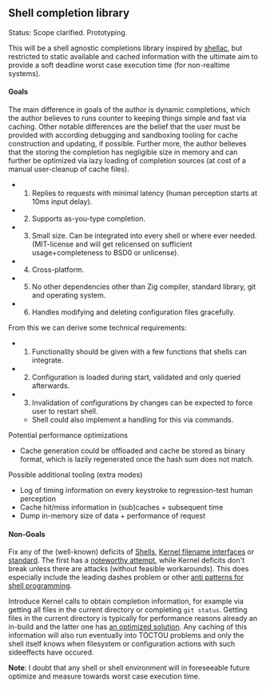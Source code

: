 ## Shell completion library

Status: Scope clarified. Prototyping.

This will be a shell agnostic completions library inspired by
[shellac](https://gitlab.redox-os.org/AdminXVII/shellac-server),
but restricted to static available and cached information with the ultimate aim
to provide a soft deadline worst case execution time (for non-realtime systems).

#### Goals

The main difference in goals of the author is dynamic completions, which the author
believes to runs counter to keeping things simple and fast via caching.
Other notable differences are the belief that the user must be provided with
according debugging and sandboxing tooling for cache construction and updating,
if possible.
Further more, the author believes that the storing the completion has negligible
size in memory and can further be optimized via lazy loading of completion sources
(at cost of a manual user-cleanup of cache files).

- 1. Replies to requests with minimal latency (human perception starts at 10ms input delay).
- 2. Supports as-you-type completion.
- 3. Small size. Can be integrated into every shell or where ever needed.
     (MIT-license and will get relicensed on sufficient usage+completeness to BSD0 or unlicense).
- 4. Cross-platform.
- 5. No other dependencies other than Zig compiler, standard library, git and operating system.
- 6. Handles modifying and deleting configuration files gracefully.

From this we can derive some technical requirements:
- 1. Functionality should be given with a few functions that shells can integrate.
- 2. Configuration is loaded during start, validated and only queried afterwards.
- 3. Invalidation of configurations by changes can be expected to force user to restart shell.
  * Shell could also implement a handling for this via commands.

Potential performance optimizations
- Cache generation could be offloaded and cache be stored as binary format, which is
  lazily regenerated once the hash sum does not match.

Possible additional tooling (extra modes)
- Log of timing information on every keystroke to regression-test human perception
- Cache hit/miss information in (sub)caches + subsequent time
- Dump in-memory size of data + performance of request

#### Non-Goals

Fix any of the (well-known) deficits of
[Shells](https://arcan-fe.com/2022/04/02/the-day-of-a-new-command-line-interface-shell/),
[Kernel filename interfaces](https://github.com/matu3ba/dotfiles_skeleton/blob/main/Filenamesunsafe)
or
[standard](https://github.com/matu3ba/dotfiles_skeleton/blob/main/POSIXunsafe).
The first has a
[noteworthy attempt](https://arcan-fe.com/2022/04/02/the-day-of-a-new-command-line-interface-shell/),
while Kernel deficits don't break unless there are attacks (without feasible workarounds).
This does especially include the leading dashes problem or other
[anti patterns for shell programming](https://github.com/matu3ba/chepa).

Introduce Kernel calls to obtain completion information, for example via getting
all files in the current directory or completing `git status`.
Getting files in the current directory is typically for performance reasons
already an in-build and the latter one has
[an optimized solution](https://github.com/romkatv/gitstatus).
Any caching of this information will also run eventually into TOCTOU problems
and only the shell itself knows when filesystem or configuration actions
with such sideeffects have occured.

**Note**: I doubt that any shell or shell environment will in foreseeable future
optimize and measure towards worst case execution time.
